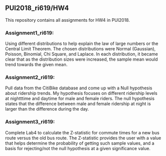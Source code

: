 ## PUI2018_ri619/HW4

This repository contains all assignments for HW4 in PUI2018. 

### Assignment1_ri619: 
  Using different distributions to help explain the law of large numbers or the Central Limit Theorem. 
  The chosen distributions were Normal (Gaussian), Poisson, Binomial, Chi Square, and Laplace. In each distribution, it became clear that as the distribution sizes were increased, the sample mean would trend towards the given mean.

### Assignment2_ri619: 
  Pull data from the CitiBike database and come up with a Null hypothesis about ridership trends. My hypothesis focuses on different ridership levels at nightttime and daytime for male and female riders. The null hypothesis states that the difference between male and female ridership at night is larger than the difference during the day.

### Assignment3_ri619:
  Complete Lab4 to calculate the Z-statistic for commute times for a new bus route versus the old bus route. The Z-statistic provides the user with a value that helps determine the probability of getting such sample values, and a basis for rejecting/not the null hypothesis at a given significance value. 
